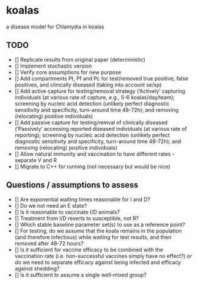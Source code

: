 # koalas
a disease model for Chlamydia in koalas

## TODO

- [] Replicate results from original paper (deterministic)
- [] Implement stochastic version
- [] Verify core assumptions for new purpose
- [] Add compartments Pt, Pf and Pc for test/removed true positive, false positives, and clinically diseased (taking into account se/sp)
- [] Add active capture for testing/removal strategy (‘Actively’ capturing individuals (at various rate of capture, e.g., 5-6 koalas/day/team); screening by nucleic acid detection (unlikely perfect diagnostic sensitivity and specificity, turn-around time 48-72h); and removing (relocating) positive individuals)
- [] Add passive capture for testing/remval of clinically diseased (‘Passively’ accessing reported diseased individuals (at various rate of reporting); screening by nucleic acid detection (unlikely perfect diagnostic sensitivity and specificity, turn-around time 48-72h); and removing (relocating) positive individuals)
- [] Allow natural immunity and vaccination to have different rates - separate V and R
- [] Migrate to C++ for running (not necessary but would be nice)

## Questions / assumptions to assess

- [] Are exponential waiting times reasonable for I and D?
- [] Do we not need an E state?
- [] Is it reasonable to vaccinate I/D animals?
- [] Treatment from I/D reverts to susceptible, not R?
- [] Which stable baseline parameter set(s) to use as a reference point?
- [] For testing, do we assume that the koala remains in the population (and therefore infectious) while waiting for test results, and then removed after 48-72 hours?
- [] Is it sufficient for vaccine efficacy to be combined with the vaccination rate (i.e. non-successful vaccines simply have no effect?) or do we need to separate efficacy against being infected and efficacy against shedding?
- [] Is it sufficient to assume a single well-mixed group?
